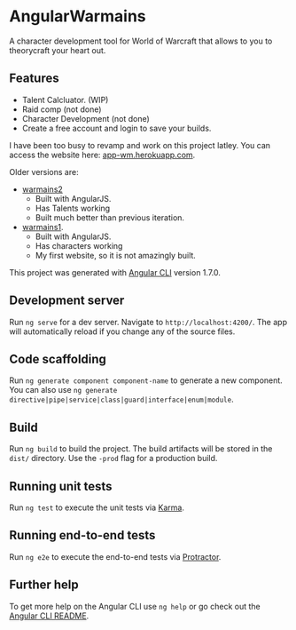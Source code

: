 # AngularWarmains

A character development tool for World of Warcraft that allows to you to theorycraft your heart out.

## Features

- Talent Calcluator. (WIP)
- Raid comp (not done)
- Character Development (not done)
- Create a free account and login to save your builds.

I have been too busy to revamp and work on this project latley.
You can access the website here: [app-wm.herokuapp.com](http://app-wm.herokuapp.com/home).

Older versions are: 
- [warmains2](http://warmain.herokuapp.com/home)
  - Built with AngularJS.
  - Has Talents working
  - Built much better than previous iteration.
- [warmains1](https://warmains.herokuapp.com/). 
  - Built with AngularJS. 
  - Has characters working
  - My first website, so it is not amazingly built.


This project was generated with [Angular CLI](https://github.com/angular/angular-cli) version 1.7.0.

## Development server

Run `ng serve` for a dev server. Navigate to `http://localhost:4200/`. The app will automatically reload if you change any of the source files.

## Code scaffolding

Run `ng generate component component-name` to generate a new component. You can also use `ng generate directive|pipe|service|class|guard|interface|enum|module`.

## Build

Run `ng build` to build the project. The build artifacts will be stored in the `dist/` directory. Use the `-prod` flag for a production build.

## Running unit tests

Run `ng test` to execute the unit tests via [Karma](https://karma-runner.github.io).

## Running end-to-end tests

Run `ng e2e` to execute the end-to-end tests via [Protractor](http://www.protractortest.org/).

## Further help

To get more help on the Angular CLI use `ng help` or go check out the [Angular CLI README](https://github.com/angular/angular-cli/blob/master/README.md).
